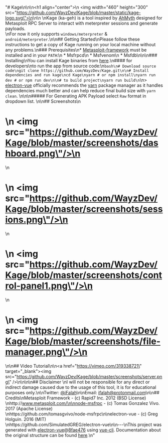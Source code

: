 "# Kage\n\n\n<h1 align=\"center\">\n  <img width=\"460\" height=\"300\" src=\"https://github.com/WayzDev/Kage/blob/master/static/kage-logo.svg\">\n</h1>\n\n   \nKage (ka-geh) is a tool inspired by [AhMyth](https://github.com/AhMyth/AhMyth-Android-RAT) designed for Metasploit RPC Server to interact with meterpreter sessions and generate payloads.<br>\nFor now it only supports `windows/meterpreter` & `android/meterpreter`.\n\n## Getting Started\nPlease follow these instructions to get a copy of Kage running on your local machine without any problems.\n### Prerequisites\n* [Metasploit-framework](https://github.com/rapid7/metasploit-framework) must be installed and in your `PATH`:\n    * Msfrpcd\n    * Msfvenom\n    * Msfdb\n\n\n### Installing\nYou can install Kage binaries from [here](https://github.com/WayzDev/Kage/releases).\n#### for developers\nto run the app from source code:\n```bash\n# Download source code\ngit clone https://github.com/WayzDev/Kage.git\n\n# Install dependencies and run kage\ncd Kage\nyarn # or npm install\nyarn run dev # or npm run dev\n\n# to build project\nyarn run build\n```\n> [electron-vue](https://simulatedgreg.gitbooks.io/electron-vue/content/en/getting_started.html) officially recommends the [yarn](https://yarnpkg.com/en/) package manager as it handles dependencies much better and can help reduce final build size with `yarn clean`. \n\n\n##### For Generating APK Payload select `Raw` format in dropdown list. \n\n## Screenshots\n<h1>\n  <img src=\"https://github.com/WayzDev/Kage/blob/master/screenshots/dashboard.png\"/>\n</h1>\n<h1>\n  <img src=\"https://github.com/WayzDev/Kage/blob/master/screenshots/sessions.png\"/>\n</h1>\n<h1>\n  <img src=\"https://github.com/WayzDev/Kage/blob/master/screenshots/control-panel1.png\"/>\n</h1>\n<h1>\n  <img src=\"https://github.com/WayzDev/Kage/blob/master/screenshots/file-manager.png\"/>\n</h1>\n\n## Video Tutorial\n\n<a href=\"https://vimeo.com/319338721\" target=\"_blank\"><img src=\"https://github.com/WayzDev/Kage/blob/master/screenshots/server.png\" />\n</a>\n\n\n## Disclaimer \nI will not be responsible for any direct or indirect damage caused due to the usage of this tool, it is for educational purposes only.\n\nTwitter: [@iFalah](https://twitter.com/ifalah_)\n\nEmail: ifalah@protonmail.com\n\n## Credits\nMetasploit Framework - (c) Rapid7 Inc. 2012 (BSD License)<br>\nhttp://www.metasploit.com/\n\nnode-msfrpc - (c) Tomas Gonzalez Vivo. 2017 (Apache License)<br>\nhttps://github.com/tomasgvivo/node-msfrpc\n\nelectron-vue - (c) Greg Holguin. 2016 (MIT)<br>\nhttps://github.com/SimulatedGREG/electron-vue\n\n---\nThis project was generated with [electron-vue](https://github.com/SimulatedGREG/electron-vue)@[8fae476](https://github.com/SimulatedGREG/electron-vue/tree/8fae4763e9d225d3691b627e83b9e09b56f6c935) using [vue-cli](https://github.com/vuejs/vue-cli). Documentation about the original structure can be found [here](https://simulatedgreg.gitbooks.io/electron-vue/content/index.html).\n"